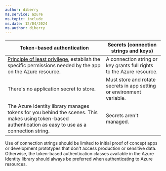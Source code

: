 ```yaml
---
author: diberry
ms.service: azure
ms.topic: include
ms.date: 12/04/2024
ms.author: diberry
---
```


|Token-based authentication|Secrets (connection strings and keys)|
|--|--|
|[Principle of least privilege](https://en.wikipedia.org/wiki/Principle_of_least_privilege), establish the specific permissions needed by the app on the Azure resource. | A connection string or key grants full rights to the Azure resource.|
|There's no application secret to store.| Must store and rotate secrets in app setting or environment variable.|
|The Azure Identity library manages tokens for you behind the scenes. This makes using token-based authentication as easy to use as a connection string.|Secrets aren't managed.|

Use of connection strings should be limited to initial proof of concept apps or development prototypes that don't access production or sensitive data. Otherwise, the token-based authentication classes available in the Azure Identity library should always be preferred when authenticating to Azure resources.